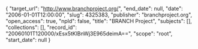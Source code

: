 {
  "target_url": "http://www.branchproject.org/", 
  "end_date": null, 
  "date": "2006-01-01T12:00:00", 
  "slug": 4325383, 
  "publisher": "branchproject.org", 
  "open_access": true, 
  "npld": false, 
  "title": "BRANCH Project", 
  "subjects": [], 
  "collections": [], 
  "record_id": "20060101T120000/xEsx5tKlBnWj3E965deimA==", 
  "scope": "root", 
  "start_date": null
}


